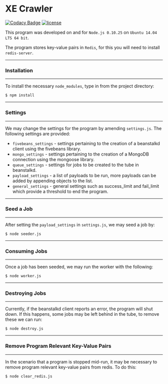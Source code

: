 # XE Crawler #

[![Codacy Badge](https://api.codacy.com/project/badge/Grade/46bec21af4304765a45656bcb51a3a00)](https://www.codacy.com/app/Suddi/xe-crawler?utm_source=github.com&utm_medium=referral&utm_content=suddi/xe-crawler&utm_campaign=badger)
[![license](https://img.shields.io/github/license/suddi/xe-crawler.svg?maxAge=2592000)](https://github.com/suddi/xe-crawler/blob/master/LICENSE)

This program was developed on and for `Node.js 0.10.25` on `Ubuntu 14.04 LTS 64 bit`.

The program stores key-value pairs in `Redis`, for this you will need to install `redis-server`.

---
### Installation ###
---

To install the necessary `node_modules`, type in from the project directory:

    $ npm install

---
### Settings ###
---

We may change the settings for the program by amending `settings.js`. The following settings are provided:

* `fivebeans_settings` - settings pertaining to the creation of a beanstalkd client using the fivebeans library.
* `mongo_settings` - settings pertaining to the creation of a MongoDB connection using the mongoose library.
* `queue_settings` - settings for jobs to be created to the tube in beanstalkd.
* `payload_settings` - a list of payloads to be run, more payloads can be added by appending objects to the list.
* `general_settings` - general settings such as success_limit and fail_limit which provide a threshold to end the program.

---
### Seed a Job ###
---

After setting the `payload_settings` in `settings.js`, we may seed a job by:

    $ node seeder.js

---
### Consuming Jobs ###
---

Once a job has been seeded, we may run the worker with the following:

    $ node worker.js

---
### Destroying Jobs ###
---

Currently, if the beanstalkd client reports an error, the program will shut down.
If this happens, some jobs may be left behind in the tube, to remove these we can run:

	$ node destroy.js

---
### Remove Program Relevant Key-Value Pairs ###
---

In the scenario that a program is stopped mid-run, it may be necessary to remove program relevant key-value pairs from redis.
To do this:

	$ node clear_redis.js

